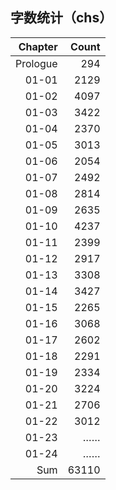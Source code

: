 ## 字数统计（chs）

|Chapter|Count|
|--:|--:|
|Prologue|294|
|01-01|2129|
|01-02|4097|
|01-03|3422|
|01-04|2370|
|01-05|3013|
|01-06|2054|
|01-07|2492|
|01-08|2814|
|01-09|2635|
|01-10|4237|
|01-11|2399|
|01-12|2917|
|01-13|3308|
|01-14|3427|
|01-15|2265|
|01-16|3068|
|01-17|2602|
|01-18|2291|
|01-19|2334|
|01-20|3224|
|01-21|2706|
|01-22|3012|
|01-23|……|
|01-24|……|
|Sum|63110|
